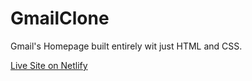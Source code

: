 # GmailClone
Gmail's Homepage built entirely wit just HTML and CSS.

 [Live Site on Netlify](http://gmailclone.netlify.com/)

